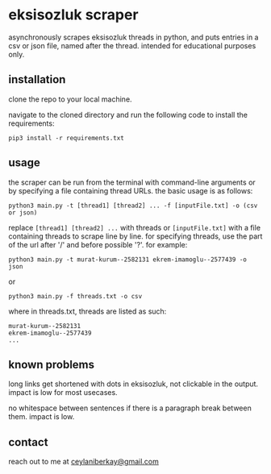 # eksisozluk scraper

asynchronously scrapes eksisozluk threads in python, and puts entries in a csv or json file, named after the thread. intended for educational purposes only.

## installation

clone the repo to your local machine.

navigate to the cloned directory and run the following code to install the requirements:

```
pip3 install -r requirements.txt
```

## usage

the scraper can be run from the terminal with command-line arguments or by specifying a file containing thread URLs. the basic usage is as follows:

```
python3 main.py -t [thread1] [thread2] ... -f [inputFile.txt] -o (csv or json)
```
replace `[thread1] [thread2] ...` with threads or `[inputFile.txt]` with a file containing threads to scrape line by line. for specifying threads, use the part of the url after '/' and before possible '?'. for example:

```
python3 main.py -t murat-kurum--2582131 ekrem-imamoglu--2577439 -o json
```
or
```
python3 main.py -f threads.txt -o csv
```

where in threads.txt, threads are listed as such:

```
murat-kurum--2582131
ekrem-imamoglu--2577439
...
```

## known problems

long links get shortened with dots in eksisozluk, not clickable in the output. impact is low for most usecases.

no whitespace between sentences if there is a paragraph break between them. impact is low.

## contact

reach out to me at ceylaniberkay@gmail.com

